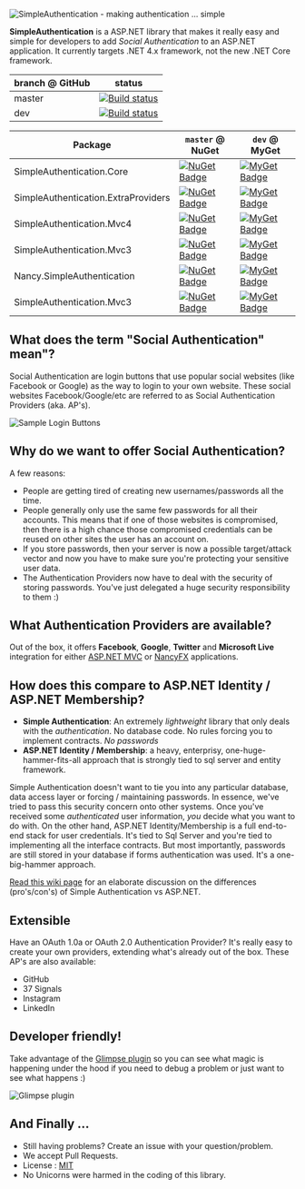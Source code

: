 ![SimpleAuthentication - making authentication ... simple](http://i.imgur.com/eEJBOiY.png)

**SimpleAuthentication** is a ASP.NET library that makes it really easy and simple for developers to add *Social Authentication* to an ASP.NET application. It currently targets .NET 4.x framework, not the new .NET Core framework.

branch @ GitHub | status
----- | -----
master | [![Build status](https://ci.appveyor.com/api/projects/status/ekgco74ae4cyu31g)](https://ci.appveyor.com/project/PureKrome/simpleauthentication-294)
dev | [![Build status](https://ci.appveyor.com/api/projects/status/okhor81tbvxucdoo)](https://ci.appveyor.com/project/PureKrome/simpleauthentication-xud0a)

Package | `master` @ NuGet | `dev` @ MyGet
----- | ------ | ---
SimpleAuthentication.Core | [![NuGet Badge](https://buildstats.info/nuget/SimpleAuthentication.Core)](https://www.nuget.org/packages/SimpleAuthentication.Core/) | [![MyGet Badge](https://buildstats.info/myget/simpleauthentication/SimpleAuthentication.Core)](https://www.myget.org/feed/SimpleAuthentication/package/nuget/SimpleAuthentication.Core)
SimpleAuthentication.ExtraProviders | [![NuGet Badge](https://buildstats.info/nuget/SimpleAuthentication.ExtraProviders)](https://www.nuget.org/packages/SimpleAuthentication.ExtraProviders/) | [![MyGet Badge](https://buildstats.info/myget/simpleauthentication/SimpleAuthentication.ExtraProviders)](https://www.myget.org/feed/SimpleAuthentication/package/nuget/SimpleAuthentication.ExtraProviders)
SimpleAuthentication.Mvc4 | [![NuGet Badge](https://buildstats.info/nuget/SimpleAuthentication.Mvc4)](https://www.nuget.org/packages/SimpleAuthentication.Mvc4/) | [![MyGet Badge](https://buildstats.info/myget/simpleauthentication/SimpleAuthentication.Mvc4)](https://www.myget.org/feed/SimpleAuthentication/package/nuget/SimpleAuthentication.Mvc4)
SimpleAuthentication.Mvc3 | [![NuGet Badge](https://buildstats.info/nuget/SimpleAuthentication.Mvc3)](https://www.nuget.org/packages/SimpleAuthentication.Mvc3/) | [![MyGet Badge](https://buildstats.info/myget/simpleauthentication/SimpleAuthentication.Mvc3)](https://www.myget.org/feed/SimpleAuthentication/package/nuget/SimpleAuthentication.Mvc3)
Nancy.SimpleAuthentication | [![NuGet Badge](https://buildstats.info/nuget/Nancy.SimpleAuthentication)](https://www.nuget.org/packages/Nancy.SimpleAuthentication/) | [![MyGet Badge](https://buildstats.info/myget/simpleauthentication/Nancy.SimpleAuthentication)](https://www.myget.org/feed/SimpleAuthentication/package/nuget/Nancy.SimpleAuthentication)
SimpleAuthentication.Mvc3 | [![NuGet Badge](https://buildstats.info/nuget/Glimpse.SimpleAuthentication)](https://www.nuget.org/packages/Glimpse.SimpleAuthentication/) | [![MyGet Badge](https://buildstats.info/myget/simpleauthentication/Glimpse.SimpleAuthentication)](https://www.myget.org/feed/SimpleAuthentication/package/nuget/Glimpse.SimpleAuthentication)



## What does the term "Social Authentication" mean"?

Social Authentication are login buttons that use popular social websites (like Facebook or Google) as the way to login to your own website.
These social websites Facebook/Google/etc are referred to as Social Authentication Providers (aka. AP's).

![Sample Login Buttons](http://i.imgur.com/2X35uaQ.png)

## Why do we want to offer Social Authentication?

A few reasons:

  - People are getting tired of creating new usernames/passwords all the time.
  - People generally only use the same few passwords for all their accounts. This means that if one of those websites is compromised, then there is a high chance those compromised credentials can be reused on other sites the user has an account on.
  - If you store passwords, then your server is now a possible target/attack vector and now you have to make sure you're protecting your sensitive user data. 
  - The Authentication Providers now have to deal with the security of storing passwords. You've just delegated a huge security responsibility to them :)

## What Authentication Providers are available?

Out of the box, it offers **Facebook**, **Google**, **Twitter** and **Microsoft Live** integration for either [ASP.NET MVC](http://www.asp.net/mvc) or [NancyFX](http://nancyfx.org) applications. 

## How does this compare to ASP.NET Identity / ASP.NET Membership?

 - **Simple Authentication**: An extremely *lightweight* library that only deals with the *authentication*. No database code. No rules forcing you to implement contracts. *No passwords*
 - **ASP.NET Identity / Membership**: a heavy, enterprisy, one-huge-hammer-fits-all approach that is strongly tied to sql server and entity framework.

Simple Authentication doesn't want to tie you into any particular database, data access layer or forcing / maintaining passwords. In essence, we've tried to pass this security concern onto other systems. Once you've received some *authenticated* user information, *you* decide what you want to do with.
On the other hand, ASP.NET Identity/Membership is a full end-to-end stack for user credentials. It's tied to Sql Server and you're tied to implementing all the interface contracts. But most importantly, passwords are still stored in your database if forms authentication was used. It's a one-big-hammer approach.

[Read this wiki page](http://asd) for an elaborate discussion on the differences (pro's/con's) of Simple Authentication vs ASP.NET.

## Extensible

Have an OAuth 1.0a or OAuth 2.0 Authentication Provider? It's really easy to create your own providers, extending what's already out of the box.
These AP's are also available:

- GitHub
- 37 Signals
- Instagram
- LinkedIn

Developer friendly!
--
Take advantage of the [Glimpse plugin](http://getglimpse.com) so you can see what magic is happening under the hood if you need to debug a problem or just want to see what happens :)

![Glimpse plugin](http://i.imgur.com/ALO3rab.png)



And Finally ...
--
* Still having problems? Create an issue with your question/problem.
* We accept Pull Requests.
* License : [MIT](http://www.tldrlegal.com/license/mit-license)
* No Unicorns were harmed in the coding of this library.
